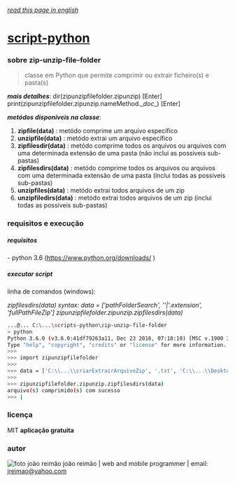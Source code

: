
###### [read this page in english](https://github.com/jreimao/scripts-python/blob/zip-unzip-file-folder/zip-unzip-file-folder/README-en.md)

# [script-python](https://github.com/jreimao/scripts-python/tree/master)


### sobre zip-unzip-file-folder

> classe em Python que permite comprimir ou extrair ficheiro(s) e pasta(s)

  **_mais detalhes_**:
  dir(zipunzipfilefolder.zipunzip) [Enter]
  print(zipunzipfilefolder.zipunzip.nameMethod.\__doc__) [Enter]

  **_metódos disponíveis na classe_**:
  1. **zipfile(data)** : metódo comprime um arquivo específico
  2. **unzipfile(data)** : metódo extrai um arquivo específico
  3. **zipfilesdir(data)** : metódo comprime todos os arquivos ou arquivos com uma determinada extensão de uma pasta (não inclui as possiveis sub-pastas)
  4. **zipfilesdirs(data)** : metódo comprime todos os arquivos ou arquivos com uma determinada extensão de uma pasta (inclui todas as possiveis sub-pastas)
  5. **unzipfiles(data)** : metódo extrai todos arquivos de um zip
  6. **unzipfiledirs(data)** : metódo extrai todos arquivos de um zip (inclui todas as possiveis sub-pastas)


### requisitos e execução
##### requisitos
  \- python 3.6 (https://www.python.org/downloads/ )

##### executar script
linha de comandos (windows):

_zipfilesdirs(data)
syntax:
data = ['pathFolderSearch', ''|'.extension', 'fullPathFileZip']
zipunzipfilefolder.zipunzip.zipfilesdirs(data)_

```sh
...@... C:\...\scripts-python\zip-unzip-file-folder
> python
Python 3.6.0 (v3.6.0:41df79263a11, Dec 23 2016, 07:18:10) [MSC v.1900 32 bit (Intel)] on win32
Type "help", "copyright", "credits" or "license" for more information.
>>>
>>> import zipunzipfilefolder
>>>
>>> data = ['C:\\...\\criarExtrairArquivoZip', '.txt', 'C:\\...\\Desktop\\zipPython.zip']
>>>
>>> zipunzipfilefolder.zipunzip.zipfilesdirs(data)
arquivo(s) comprimido(s) com sucesso
>>> |
```

### licença
MIT
**aplicação gratuita**


### autor
![foto joão reimão](https://avatars2.githubusercontent.com/u/15116081?v=3&s=75 "joão reimão")
joão reimão | web and mobile programmer | email: jreimao@yahoo.com
